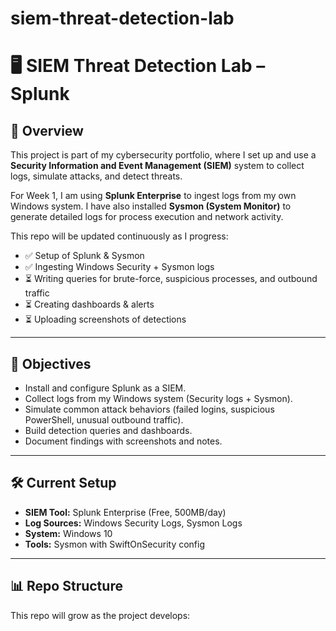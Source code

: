 # siem-threat-detection-lab

# 🖥️ SIEM Threat Detection Lab – Splunk

## 📌 Overview
This project is part of my cybersecurity portfolio, where I set up and use a **Security Information and Event Management (SIEM)** system to collect logs, simulate attacks, and detect threats.  

For Week 1, I am using **Splunk Enterprise** to ingest logs from my own Windows system. I have also installed **Sysmon (System Monitor)** to generate detailed logs for process execution and network activity.  

This repo will be updated continuously as I progress:
- ✅ Setup of Splunk & Sysmon  
- ✅ Ingesting Windows Security + Sysmon logs  
- ⏳ Writing queries for brute-force, suspicious processes, and outbound traffic  
- ⏳ Creating dashboards & alerts  
- ⏳ Uploading screenshots of detections  

---

## 🎯 Objectives
- Install and configure Splunk as a SIEM.  
- Collect logs from my Windows system (Security logs + Sysmon).  
- Simulate common attack behaviors (failed logins, suspicious PowerShell, unusual outbound traffic).  
- Build detection queries and dashboards.  
- Document findings with screenshots and notes.  

---

## 🛠️ Current Setup
- **SIEM Tool:** Splunk Enterprise (Free, 500MB/day)  
- **Log Sources:** Windows Security Logs, Sysmon Logs  
- **System:** Windows 10  
- **Tools:** Sysmon with SwiftOnSecurity config  

---

## 📊 Repo Structure
This repo will grow as the project develops:  

